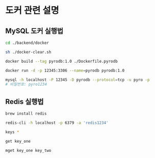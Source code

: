 # 도커 관련 설명

## MySQL 도커 실행법

```sh
cd ./backend/docker

sh ./docker-clear.sh

docker build --tag pyrodb:1.0 ./Dockerfile.pyrodb

docker run -d -p 12345:3306 --name=pyrodb pyrodb:1.0

mysql -h localhost -P 12345 -D pyrodb --protocol=tcp -u pyro -p
# 비밀번호: pyro1234
```

## Redis 실행법

```sh
brew install redis

redis-cli -h localhost -p 6379 -a 'redis1234'

keys *

get key_one

mget key_one key_two
```
